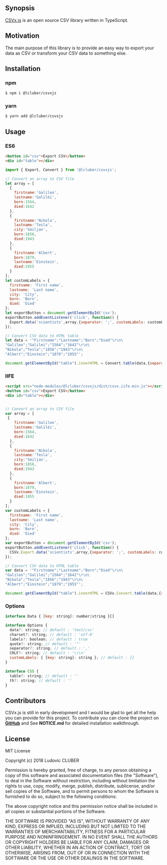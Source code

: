 ## Synopsis

[CSVx.js](http://csvxjs.lcluber.com) is an open source CSV library written in TypeScript.

## Motivation

The main purpose of this library is to provide an easy way to export your data as CSV or transform your CSV data to something else.

## Installation

### npm

```bash
$ npm i @lcluber/csvxjs
```

### yarn

```bash
$ yarn add @lcluber/csvxjs
```

## Usage

### ES6

```html
<button id="csv">Export CSV</button>
<div id="table"></div>
```

```javascript
import { Export, Convert } from '@lcluber/csvxjs';

// Convert an array to CSV file
let array = [
  {
    firstname:'Galileo',
    lastname:'Galiléi',
    born:1564,
    died:1642
  },
  {
    firstname:'Nikola',
    lastname:'Tesla',
    city:'Smiljan',
    born:1856,
    died:1943
  },
  {
    firstname:'Albert',
    born:1879,
    lastname:'Einstein',
    died:1955
  }
];
let customLabels = {
  firstname: 'First name',
  lastname: 'Last name', 
  city: 'City',
  born: 'Born',
  died: 'Died'
};
let exportButton = document.getElementById('csv');
exportButton.addEventListener('click', function() {
  Export.data('scientists',array,{separator: ';', customLabels: customLabels});// ; separator for excel friendly imports
});

// Convert CSV data to HTML table
let data = '"Firstname";"Lastname";"Born";"Died"\r\n\
"Galileo";"Galilei";"1564";"1642"\r\n\
"Nikola";"Tesla";"1856";"1943"\r\n\
"Albert";"Einstein";"1879";"1955"';

document.getElementById("table").innerHTML = Convert.table(data,{separator: ';'}, {table: 'table table-striped'});
```

### IIFE

```html
<script src="node-modules/@lcluber/csvxjs/dist/csvx.iife.min.js"></script>
<button id="csv">Export CSV</button>
<div id="table"></div>
```

```javascript

// Convert an array to CSV file
var array = [
 {
    firstname:'Galileo',
    lastname:'Galiléi',
    born:1564,
    died:1642
  },
  {
    firstname:'Nikola',
    lastname:'Tesla',
    city:'Smiljan',
    born:1856,
    died:1943
  },
  {
    firstname:'Albert',
    born:1879,
    lastname:'Einstein',
    died:1955
  }
];
var customLabels = {
  firstname: 'First name',
  lastname: 'Last name', 
  city: 'City',
  born: 'Born',
  died: 'Died'
};
var exportButton = document.getElementById('csv');
exportButton.addEventListener('click', function() {
  CSVx.Export.data('scientists',array,{separator: ';', customLabels: customLabels});// ; separator for excel friendly imports
});

// Convert CSV data to HTML table
var data = '"Firstname";"Lastname";"Born";"Died"\r\n\
"Galileo";"Galilei";"1564";"1642"\r\n\
"Nikola";"Tesla";"1856";"1943"\r\n\
"Albert";"Einstein";"1879";"1955"';

document.getElementById("table").innerHTML = CSVx.Convert.table(data,{separator: ';'}, {table: 'table table-striped'});
```

### Options

```javascript
interface Data { [key: string]: number|string }[]

interface Options {
  data?: string; // default : 'text/csv'
  charset?: string; // default : 'utf-8'
  labels?: boolean; // default : true
  quote?: string; // default : '"'
  separator?: string; // default : ','
  CRLF?: string; // default : '\r\n'
  customLabels: { [key: string]: string }; // default : {}
}

interface CSS {
  table?: string; // default : ''
  th?: string; // default : ''
}
```

## Contributors

CSVx.js is still in early development and I would be glad to get all the help you can provide for this project.
To contribute you can clone the project on **[GitHub](https://github.com/LCluber/CSVx.js)** and See **NOTICE.md** for detailed installation walkthrough.

## License

MIT License

Copyright (c) 2018 Ludovic CLUBER

Permission is hereby granted, free of charge, to any person obtaining a copy
of this software and associated documentation files (the "Software"), to deal
in the Software without restriction, including without limitation the rights
to use, copy, modify, merge, publish, distribute, sublicense, and/or sell
copies of the Software, and to permit persons to whom the Software is
furnished to do so, subject to the following conditions:

The above copyright notice and this permission notice shall be included in all
copies or substantial portions of the Software.

THE SOFTWARE IS PROVIDED "AS IS", WITHOUT WARRANTY OF ANY KIND, EXPRESS OR
IMPLIED, INCLUDING BUT NOT LIMITED TO THE WARRANTIES OF MERCHANTABILITY,
FITNESS FOR A PARTICULAR PURPOSE AND NONINFRINGEMENT. IN NO EVENT SHALL THE
AUTHORS OR COPYRIGHT HOLDERS BE LIABLE FOR ANY CLAIM, DAMAGES OR OTHER
LIABILITY, WHETHER IN AN ACTION OF CONTRACT, TORT OR OTHERWISE, ARISING FROM,
OUT OF OR IN CONNECTION WITH THE SOFTWARE OR THE USE OR OTHER DEALINGS IN THE
SOFTWARE.
